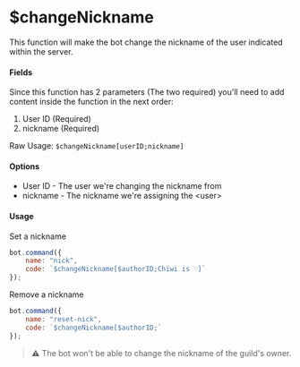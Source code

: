 # $changeNickname

This function will make the bot change the nickname of the user indicated within the server.

#### Fields

Since this function has 2 parameters \(The two required\) you'll need to add content inside the function in the next order:

1. User ID \(Required\)
2. nickname \(Required\)

Raw Usage: `$changeNickname[userID;nickname]`

#### Options

* User ID - The user we're changing the nickname from
* nickname - The nickname we're assigning the &lt;user&gt;

#### Usage

Set a nickname

```javascript
bot.command({
    name: "nick",
    code: `$changeNickname[$authorID;Chïwi is ♡]`
});
```

Remove a nickname

```javascript
bot.command({
    name: "reset-nick",
    code: `$changeNickname[$authorID;`
});
```

> ⚠ The bot won't be able to change the nickname of the guild's owner.

